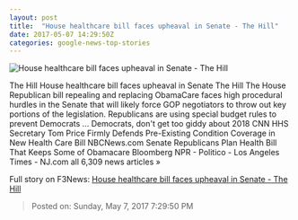 ```yaml
---
layout: post
title:  "House healthcare bill faces upheaval in Senate - The Hill"
date: 2017-05-07 14:29:50Z
categories: google-news-top-stories
---
```


![House healthcare bill faces upheaval in Senate - The Hill](http://thehill.com/sites/default/files/article_images/mcconnellrepublicanshealtchare_050517getty.jpg)

The Hill House healthcare bill faces upheaval in Senate The Hill The House Republican bill repealing and replacing ObamaCare faces high procedural hurdles in the Senate that will likely force GOP negotiators to throw out key portions of the legislation. Republicans are using special budget rules to prevent Democrats ... Democrats, don't get too giddy about 2018 CNN HHS Secretary Tom Price Firmly Defends Pre-Existing Condition Coverage in New Health Care Bill NBCNews.com Senate Republicans Plan Health Bill That Keeps Some of Obamacare Bloomberg NPR - Politico - Los Angeles Times - NJ.com all 6,309 news articles »


Full story on F3News: [House healthcare bill faces upheaval in Senate - The Hill](http://www.f3nws.com/n/WVjWeF)

> Posted on: Sunday, May 7, 2017 7:29:50 PM
